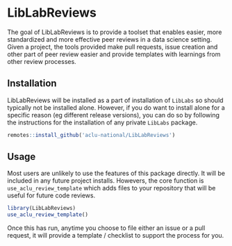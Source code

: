 
<!-- README.md is generated from README.Rmd. Please edit that file -->

# LibLabReviews

<!-- badges: start -->

<!-- badges: end -->

The goal of LibLabReviews is to provide a toolset that enables easier,
more standardized and more effective peer reviews in a data science
setting. Given a project, the tools provided make pull requests, issue
creation and other part of peer review easier and provide templates with
learnings from other review processes.

## Installation

LibLabReviews will be installed as a part of installation of `LibLabs`
so should typically not be installed alone. However, if you do want to
install alone for a specific reason (eg different release versions), you
can do so by following the instructions for the installation of any
private `LibLabs` package.

``` r
remotes::install_github('aclu-national/LibLabReviews')
```

## Usage

Most users are unlikely to use the features of this package directly. It
will be included in any future project installs. Howevers, the core
function is `use_aclu_review_template` which adds files to your
repository that will be useful for future code reviews.

``` r
library(LibLabReviews)
use_aclu_review_template()
```

Once this has run, anytime you choose to file either an issue or a pull
request, it will provide a template / checklist to support the process
for you.

